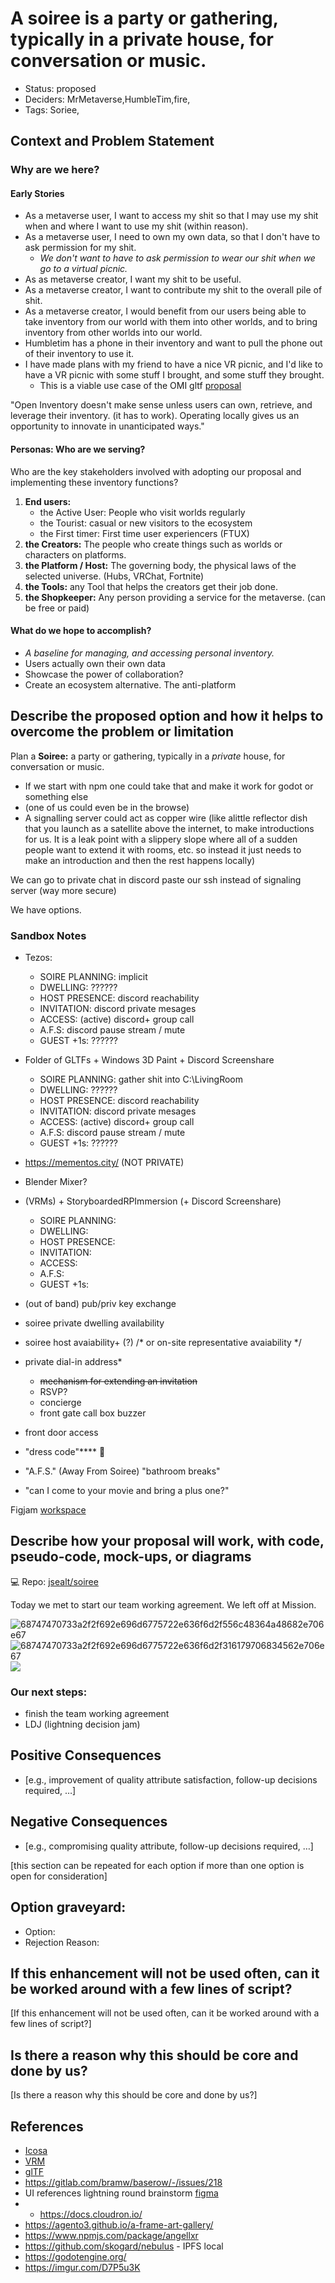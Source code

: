 # A soiree is a party or gathering, typically in a private house, for conversation or music.

- Status: proposed <!-- draft | rejected | accepted | deprecated | superseded by -->
- Deciders: MrMetaverse,HumbleTim,fire,
- Tags: Soriee,

## Context and Problem Statement

### Why are we here?
#### Early Stories 

- As a metaverse user, I want to access my shit so that I may use my shit when and where I want to use my shit (within reason). 
- As a metaverse user, I need to own my own data, so that I don't have to ask permission for my shit. 
    - _We don't want to have to ask permission to wear our shit when we go to a virtual picnic._ 
- As as metaverse creator, I want my shit to be useful. 
- As a metaverse creator, I want to contribute my shit to the overall pile of shit. 
- As a metaverse creator, I would benefit from our users being able to take inventory from our world with them into other worlds, and to bring inventory from other worlds into our world. 
- Humbletim has a phone in their inventory and want to pull the phone out of their inventory to use it. 
- I have made plans with my friend to have a nice VR picnic, and I'd like to have a VR picnic with some stuff I brought, and some stuff they brought. 
    - This is a viable use case of the OMI gltf [proposal](https://hackmd.io/@mrmetaverse/gltf-personas)

"Open Inventory doesn't make sense unless users can own, retrieve, and leverage their inventory. (it has to work). Operating locally gives us an opportunity to innovate in unanticipated ways."

#### Personas: Who are we serving? 
Who are the key stakeholders involved with adopting our proposal and implementing these inventory functions?

1.  **End users:**
    - the Active User: People who visit worlds regularly
    - the Tourist: casual or new visitors to the ecosystem 
    - the First timer: First time user experiencers (FTUX)
2.  **the Creators:** The people who create things such as worlds or characters on platforms. 
3.  **the Platform / Host:** The governing body, the physical laws of the selected universe. (Hubs, VRChat, Fortnite)
4.  **the Tools:** any Tool that helps the creators get their job done. 
5.  **the Shopkeeper:** Any person providing a service for the metaverse. (can be free or paid)

#### What do we hope to accomplish? 

- _A baseline for managing, and accessing personal inventory._
- Users actually own their own data 
- Showcase the power of collaboration? 
- Create an ecosystem  alternative. The anti-platform

## Describe the proposed option and how it helps to overcome the problem or limitation

Plan a **Soiree:** a party or gathering, typically in a *private* house, for conversation or music.

- If we start with npm one could take that and make it work for godot or something else 
- (one of us could even be in the browse)
- A signalling server could act as copper wire (like alittle reflector dish that you launch as a satellite above the internet, to make introductions for us. It is a leak point with a slippery slope where all of a sudden people want to extend it with rooms, etc. so instead it just needs to make an introduction and then the rest happens locally)

We can go to private chat in discord paste our ssh instead of signaling server (way more secure)

We have options.


### Sandbox Notes

- Tezos:
    - SOIRE PLANNING: implicit
    - DWELLING: ??????
    - HOST PRESENCE: discord reachability
    - INVITATION: discord private mesages
    - ACCESS: (active) discord+ group call
    - A.F.S: discord pause stream / mute
    - GUEST +1s: ??????
- Folder of GLTFs + Windows 3D Paint + Discord Screenshare
    - SOIRE PLANNING: gather shit into C:\LivingRoom
    - DWELLING: ??????
    - HOST PRESENCE: discord reachability
    - INVITATION: discord private mesages
    - ACCESS: (active) discord+ group call
    - A.F.S: discord pause stream / mute
    - GUEST +1s: ??????
- https://mementos.city/ (NOT PRIVATE)

- Blender Mixer?
- (VRMs) + StoryboardedRPImmersion (+ Discord Screenshare)
    - SOIRE PLANNING: 
    - DWELLING: 
    - HOST PRESENCE: 
    - INVITATION: 
    - ACCESS: 
    - A.F.S: 
    - GUEST +1s: 

- (out of band) pub/priv key exchange

- soiree private dwelling availability
- soiree host avaiability+ (?) /* or on-site representative avaiability  */
- private dial-in address*
    - ~~mechanism for extending an invitation~~
    - RSVP?
    - concierge 
    - front gate call box buzzer 
- front door access
- "dress code"**** :snake: 
- "A.F.S." (Away From Soiree) "bathroom breaks"
- "can I come to your movie and bring a plus one?"

Figjam [workspace](https://www.figma.com/file/pNrxyy5NLqv3Ycw0XKrbf5/soiree-spectrum?node-id=0%3A1)

## Describe how your proposal will work, with code, pseudo-code, mock-ups, or diagrams

:computer: Repo: [jsealt/soiree](https://github.com/jsealt/soiree)

Today we met to start our team working agreement. We left off at Mission. 

![68747470733a2f2f692e696d6775722e636f6d2f556c48364a48682e706e67](https://user-images.githubusercontent.com/32321/148150896-74646b03-2bf1-41df-8ac4-012fe08002e9.png)
![68747470733a2f2f692e696d6775722e636f6d2f316179706834562e706e67](https://user-images.githubusercontent.com/32321/148150899-533681b7-0210-4aaf-a696-d387ade54d22.png)
![](https://www.figma.com/file/pNrxyy5NLqv3Ycw0XKrbf5/soiree-spectrum?node-id=4%3A10)

### Our next steps: 
- finish the team working agreement
- LDJ (lightning decision jam) 

## Positive Consequences <!-- optional -->

- [e.g., improvement of quality attribute satisfaction, follow-up decisions required, …]

## Negative Consequences <!-- optional -->

- [e.g., compromising quality attribute, follow-up decisions required, …]

[this section can be repeated for each option if more than one option is open for consideration]

## Option graveyard: <!-- same as above -->

- Option: <!-- [List the proposed options no longer open for consideration.] -->
- Rejection Reason: <!-- [List the reasons for the rejection: (the Bad traits)] -->

## If this enhancement will not be used often, can it be worked around with a few lines of script?

[If this enhancement will not be used often, can it be worked around with a few lines of script?]

## Is there a reason why this should be core and done by us?

[Is there a reason why this should be core and done by us?]

## References <!-- optional and numbers of links can vary -->

- [Icosa](https://github.com/icosa-gallery)
- [VRM](https://vrm-viewer.yukimochi.io/)
- [glTF](https://gltf-viewer.donmccurdy.com/)
- https://gitlab.com/bramw/baserow/-/issues/218
- UI references lightning round brainstorm [figma](https://www.figma.com/file/wzAGYK5pHCwUJXzzJXeHfE/openInventory)
- - https://docs.cloudron.io/
- https://agento3.github.io/a-frame-art-gallery/
- https://www.npmjs.com/package/angellxr
- https://github.com/skogard/nebulus - IPFS local
- https://godotengine.org/
- https://imgur.com/D7P5u3K
